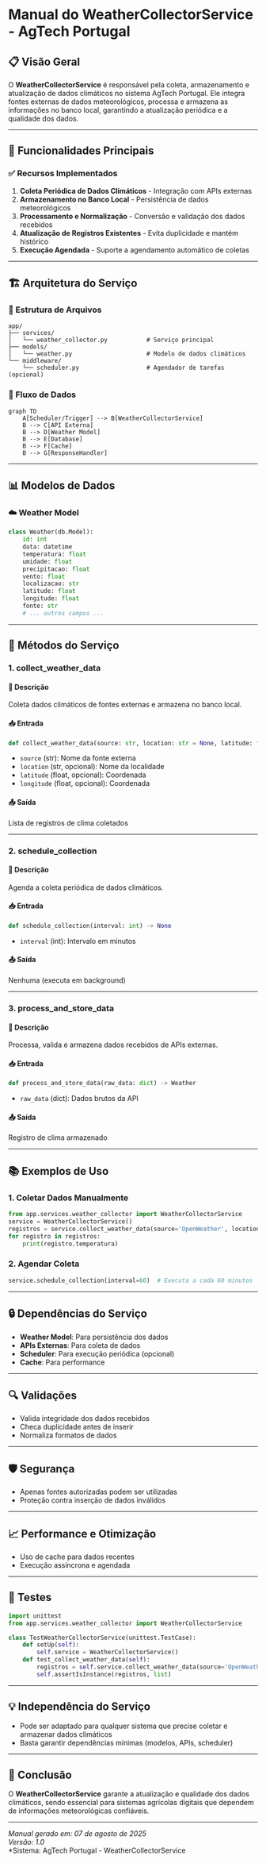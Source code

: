 # Manual do WeatherCollectorService - AgTech Portugal

## 📋 Visão Geral

O **WeatherCollectorService** é responsável pela coleta, armazenamento e atualização de dados climáticos no sistema AgTech Portugal. Ele integra fontes externas de dados meteorológicos, processa e armazena as informações no banco local, garantindo a atualização periódica e a qualidade dos dados.

---

## 🎯 Funcionalidades Principais

### ✅ Recursos Implementados
1. **Coleta Periódica de Dados Climáticos** - Integração com APIs externas
2. **Armazenamento no Banco Local** - Persistência de dados meteorológicos
3. **Processamento e Normalização** - Conversão e validação dos dados recebidos
4. **Atualização de Registros Existentes** - Evita duplicidade e mantém histórico
5. **Execução Agendada** - Suporte a agendamento automático de coletas

---

## 🏗️ Arquitetura do Serviço

### 📂 Estrutura de Arquivos
```
app/
├── services/
│   └── weather_collector.py           # Serviço principal
├── models/
│   └── weather.py                     # Modelo de dados climáticos
└── middleware/
    └── scheduler.py                   # Agendador de tarefas (opcional)
```

### 🔄 Fluxo de Dados
```mermaid
graph TD
    A[Scheduler/Trigger] --> B[WeatherCollectorService]
    B --> C[API Externa]
    B --> D[Weather Model]
    B --> E[Database]
    B --> F[Cache]
    B --> G[ResponseHandler]
```

---

## 📊 Modelos de Dados

### ☁️ Weather Model
```python
class Weather(db.Model):
    id: int
    data: datetime
    temperatura: float
    umidade: float
    precipitacao: float
    vento: float
    localizacao: str
    latitude: float
    longitude: float
    fonte: str
    # ... outros campos ...
```

---

## 🔧 Métodos do Serviço

### 1. **collect_weather_data**
#### 📝 Descrição
Coleta dados climáticos de fontes externas e armazena no banco local.

#### 📥 Entrada
```python
def collect_weather_data(source: str, location: str = None, latitude: float = None, longitude: float = None) -> List[Weather]
```
- `source` (str): Nome da fonte externa
- `location` (str, opcional): Nome da localidade
- `latitude` (float, opcional): Coordenada
- `longitude` (float, opcional): Coordenada

#### 📤 Saída
Lista de registros de clima coletados

---

### 2. **schedule_collection**
#### 📝 Descrição
Agenda a coleta periódica de dados climáticos.

#### 📥 Entrada
```python
def schedule_collection(interval: int) -> None
```
- `interval` (int): Intervalo em minutos

#### 📤 Saída
Nenhuma (executa em background)

---

### 3. **process_and_store_data**
#### 📝 Descrição
Processa, valida e armazena dados recebidos de APIs externas.

#### 📥 Entrada
```python
def process_and_store_data(raw_data: dict) -> Weather
```
- `raw_data` (dict): Dados brutos da API

#### 📤 Saída
Registro de clima armazenado

---

## 📚 Exemplos de Uso

### 1. Coletar Dados Manualmente
```python
from app.services.weather_collector import WeatherCollectorService
service = WeatherCollectorService()
registros = service.collect_weather_data(source='OpenWeather', location='Lisboa')
for registro in registros:
    print(registro.temperatura)
```

### 2. Agendar Coleta
```python
service.schedule_collection(interval=60)  # Executa a cada 60 minutos
```

---

## 🔒 Dependências do Serviço
- **Weather Model**: Para persistência dos dados
- **APIs Externas**: Para coleta de dados
- **Scheduler**: Para execução periódica (opcional)
- **Cache**: Para performance

---

## 🔍 Validações
- Valida integridade dos dados recebidos
- Checa duplicidade antes de inserir
- Normaliza formatos de dados

---

## 🛡️ Segurança
- Apenas fontes autorizadas podem ser utilizadas
- Proteção contra inserção de dados inválidos

---

## 📈 Performance e Otimização
- Uso de cache para dados recentes
- Execução assíncrona e agendada

---

## 🧪 Testes
```python
import unittest
from app.services.weather_collector import WeatherCollectorService

class TestWeatherCollectorService(unittest.TestCase):
    def setUp(self):
        self.service = WeatherCollectorService()
    def test_collect_weather_data(self):
        registros = self.service.collect_weather_data(source='OpenWeather', location='Lisboa')
        self.assertIsInstance(registros, list)
```

---

## 💡 Independência do Serviço
- Pode ser adaptado para qualquer sistema que precise coletar e armazenar dados climáticos
- Basta garantir dependências mínimas (modelos, APIs, scheduler)

---

## 📝 Conclusão

O **WeatherCollectorService** garante a atualização e qualidade dos dados climáticos, sendo essencial para sistemas agrícolas digitais que dependem de informações meteorológicas confiáveis.

---

*Manual gerado em: 07 de agosto de 2025*  
*Versão: 1.0*  
*Sistema: AgTech Portugal - WeatherCollectorService
